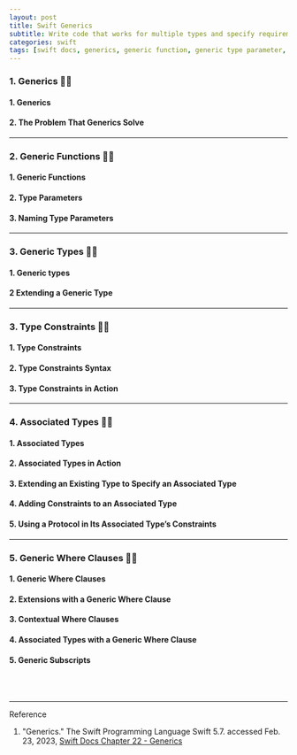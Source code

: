 ```yaml
---
layout: post
title: Swift Generics
subtitle: Write code that works for multiple types and specify requirements for those types. Make more flexible and stronger! 
categories: swift
tags: [swift docs, generics, generic function, generic type parameter, generic naming type parameter, generic type, generic extension, type constraints, associated type, generic where]
---
```


### 1. Generics 👩‍💻

#### 1. Generics

#### 2. The Problem That Generics Solve

---

### 2. Generic Functions 👩‍💻

#### 1. Generic Functions

#### 2. Type Parameters

#### 3. Naming Type Parameters

---

### 3. Generic Types 👩‍💻

#### 1. Generic types

#### 2 Extending a Generic Type

---

### 3. Type Constraints 👩‍💻

#### 1. Type Constraints

#### 2. Type Constraints Syntax

#### 3. Type Constraints in Action

---

### 4. Associated Types 👩‍💻

#### 1. Associated Types

#### 2. Associated Types in Action

#### 3. Extending an Existing Type to Specify an Associated Type

#### 4. Adding Constraints to an Associated Type

#### 5. Using a Protocol in Its Associated Type’s Constraints

---

### 5. Generic Where Clauses 👩‍💻

#### 1. Generic Where Clauses

#### 2. Extensions with a Generic Where Clause

#### 3. Contextual Where Clauses

#### 4. Associated Types with a Generic Where Clause

#### 5. Generic Subscripts



<br><br>

---
Reference

1. "Generics." The Swift Programming Language Swift 5.7. accessed Feb. 23, 2023, [Swift Docs Chapter 22 - Generics](https://docs.swift.org/swift-book/documentation/the-swift-programming-language/generics)
